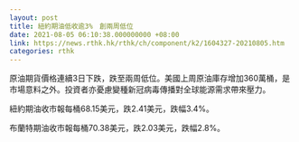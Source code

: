 ```yaml
---
layout: post
title: 紐約期油低收逾3%　創兩周低位
date: 2021-08-05 06:10:38.000000000 +08:00
link: https://news.rthk.hk/rthk/ch/component/k2/1604327-20210805.htm
categories: rthk
---
```


原油期貨價格連續3日下跌，跌至兩周低位。美國上周原油庫存增加360萬桶，是市場意料之外。投資者亦憂慮變種新冠病毒傳播對全球能源需求帶來壓力。

紐約期油收市報每桶68.15美元，跌2.41美元，跌幅3.4%。

布蘭特期油收市報每桶70.38美元，跌2.03美元，跌幅2.8%。
